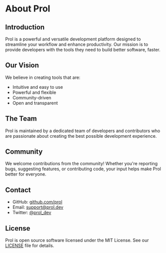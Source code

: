 # About Prol

## Introduction

Prol is a powerful and versatile development platform designed to streamline your workflow and enhance productivity. Our mission is to provide developers with the tools they need to build better software, faster.

## Our Vision

We believe in creating tools that are:
- Intuitive and easy to use
- Powerful and flexible
- Community-driven
- Open and transparent

## The Team

Prol is maintained by a dedicated team of developers and contributors who are passionate about creating the best possible development experience.

## Community

We welcome contributions from the community! Whether you're reporting bugs, suggesting features, or contributing code, your input helps make Prol better for everyone.

## Contact

- GitHub: [github.com/prol](https://github.com/prol)
- Email: support@prol.dev
- Twitter: [@prol_dev](https://twitter.com/prol_dev)

## License

Prol is open source software licensed under the MIT License. See our [LICENSE](LICENSE) file for details.
